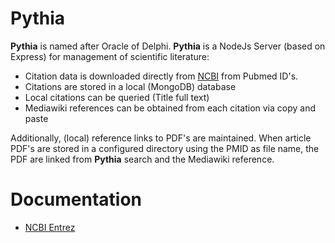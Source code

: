 # Pythia

**Pythia** is named after Oracle of Delphi.
**Pythia** is a NodeJs Server (based on Express) for management of scientific literature:

 - Citation data is downloaded directly from [NCBI](https://www.ncbi.nlm.nih.gov/search/) from Pubmed ID's.
 - Citations are stored in a local (MongoDB) database
 - Local citations can be queried (Title full text)
 - Mediawiki references can be obtained from each citation via copy and paste

Additionally, (local) reference links to PDF's are maintained.
When article PDF's are stored in a configured directory using the PMID as
file name, the PDF are linked from **Pythia** search and the Mediawiki
reference.

# Documentation

 - [NCBI Entrez](https://www.ncbi.nlm.nih.gov/books/NBK25499/)

